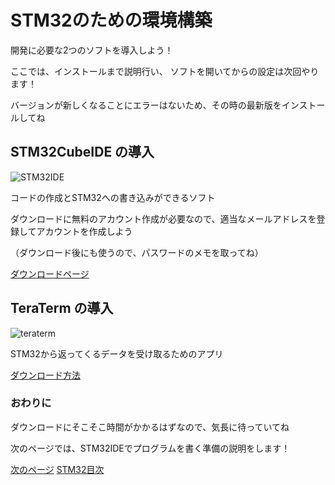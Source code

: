 # STM32のための環境構築

開発に必要な2つのソフトを導入しよう！

ここでは、インストールまで説明行い、
ソフトを開いてからの設定は次回やります！

バージョンが新しくなることにエラーはないため、その時の最新版をインストールしてね

## STM32CubeIDE の導入

![STM32IDE](https://github.com/user-attachments/assets/484f707e-66eb-4d24-bb49-bdb27eb28eda)

コードの作成とSTM32への書き込みができるソフト

ダウンロードに無料のアカウント作成が必要なので、適当なメールアドレスを登録してアカウントを作成しよう

（ダウンロード後にも使うので、パスワードのメモを取ってね）

[ダウンロードページ](https://www.st.com/ja/development-tools/stm32cubeide.html)

## TeraTerm の導入

![teraterm](https://github.com/user-attachments/assets/34af9db4-fdb3-4501-a2be-2587cad808d0)

STM32から返ってくるデータを受け取るためのアプリ

[ダウンロード方法](https://blog.future.ad.jp/howto-teraterm )

### おわりに

ダウンロードにそこそこ時間がかかるはずなので、気長に待っていてね

次のページでは、STM32IDEでプログラムを書く準備の説明をします！

[次のページ](02_プロジェクトの作成.md)
[STM32目次](index.md)
